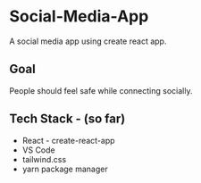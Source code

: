 # Social-Media-App
A social media app using create react app. 

## Goal
  People should feel safe while connecting socially.
  
## Tech Stack - (so far)  
* React - create-react-app
* VS Code
* tailwind.css
* yarn package manager
